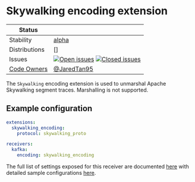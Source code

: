 # Skywalking encoding extension

<!-- status autogenerated section -->
| Status        |                                                                                                                                                                                                                                                                                                                                                                                                                                                                                                                                                                                                                                                                                                                                                                                             |
| ------------- |---------------------------------------------------------------------------------------------------------------------------------------------------------------------------------------------------------------------------------------------------------------------------------------------------------------------------------------------------------------------------------------------------------------------------------------------------------------------------------------------------------------------------------------------------------------------------------------------------------------------------------------------------------------------------------------------------------------------------------------------------------------------------------------------|
| Stability     | [alpha]                                                                                                                                                                                                                                                                                                                                                                                                                                                                                                                                                                                                                                                                                                                                                                                     |
| Distributions | []                                                                                                                                                                                                                                                                                                                                                                                                                                                                                                                                                                                                                                                                                                                                                                                          |
| Issues        | [![Open issues](https://img.shields.io/github/issues-search/open-telemetry/opentelemetry-collector-contrib?query=is%3Aissue%20is%3Aopen%20label%3Aextension%2Fskywalkingencodingextension%20&label=open&color=orange&logo=opentelemetry)](https://github.com/open-telemetry/opentelemetry-collector-contrib/issues?q=is%3Aopen+is%3Aissue+label%3Aextension%2Fskywalkingencodingextension) [![Closed issues](https://img.shields.io/github/issues-search/open-telemetry/opentelemetry-collector-contrib?query=is%3Aissue%20is%3Aclosed%20label%3Aextension%2Fskywalkingencodingextension%20&label=closed&color=blue&logo=opentelemetry)](https://github.com/open-telemetry/opentelemetry-collector-contrib/issues?q=is%3Aclosed+is%3Aissue+label%3Aextension%2Fskywalkingencodingextension) |
| [Code Owners](https://github.com/open-telemetry/opentelemetry-collector-contrib/blob/main/CONTRIBUTING.md#becoming-a-code-owner)    | [@JaredTan95](https://www.github.com/JaredTan95)                                                                                                                                                                                                                                                                                                                                                                                                                                                                                                                                                                                                                                                                                             |

[alpha]: https://github.com/open-telemetry/opentelemetry-collector/blob/main/docs/component-stability.md#alpha
<!-- end autogenerated section -->

The `Skywalking` encoding extension is used to unmarshal Apache Skywalking segment traces. Marshalling is not supported.

## Example configuration

```yaml
extensions:
  skywalking_encoding:
    protocol: skywalking_proto

receivers:
  kafka:
    encoding: skywalking_encoding
```

The full list of settings exposed for this receiver are documented [here](./config.go) with detailed sample configurations [here](./testdata).